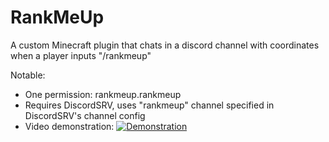 # RankMeUp
A custom Minecraft plugin that chats in a discord channel with coordinates when a player inputs "/rankmeup"

Notable:
* One permission: rankmeup.rankmeup
* Requires DiscordSRV, uses "rankmeup" channel specified in DiscordSRV's channel config
* Video demonstration: [![Demonstration](https://img.youtube.com/vi/i_-_utz1Hmo/0.jpg)](https://www.youtube.com/watch?v=i_-_utz1Hmo)

